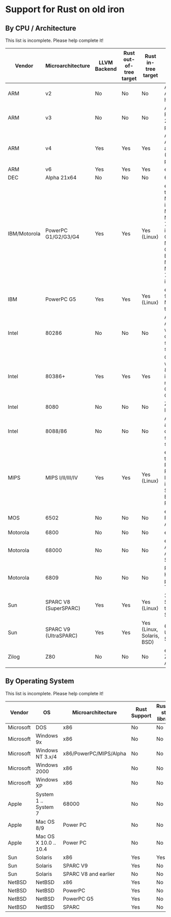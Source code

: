 # Support for Rust on old iron

## By CPU / Architecture

This list is incomplete. Please help complete it!

| Vendor   | Microarchitecture  | LLVM Backend | Rust out-of-tree target  | Rust in-tree target  | Comments/Issues   |
|----------|--------------------|--------------|--------------------------|----------------------|-------------------|
| ARM      | v2                 | No           | No                       | No                   | As used on Acorn Archimedes. Only has 26-bit pointers |
| ARM      | v3                 | No           | No                       | No                   | As used on Acorn RiscPC. Supports 26-bit and 32-bit pointers. |
| ARM      | v4                 | Yes          | Yes                      | Yes                  | As used on early ARM Linux boards and some consoles (e.g. ARM7). 32-bit pointers only. |
| ARM      | v6                 | Yes          | Yes                      | Yes                  | e.g. ARM9, ARM11 |
| DEC      | Alpha 21x64        | No           | No                       | No                   | 64-bit only |
| IBM/Motorola | PowerPC G1/G2/G3/G4| Yes          | Yes                      | Yes (Linux)          | e.g. IBM PPC601 in the IBM RS6000, Motorola MPC603e in the Apple Power Macintosh, Motorola PowerPC 750 in the Apple iBook G3, IBM Gekko in the Nintendo GameCube, IBM Broadway in the Nintendo Wii, Motorola PowerPC 7400 in the Apple iBook G4 |
| IBM      | PowerPC G5         | Yes          | Yes                      | Yes (Linux)          | e.g. IBM PowerPC 970 in the Apple Mac G5, IBM Cell in the PlayStation 3 |
| Intel    | 80286              | No           | No                       | No                   | As used on IBM PC AT. CPU compatible with 8086. Rust doesn't have segmented memory support |
| Intel    | 80386+             | Yes          | Yes                      | Yes                  | CPU compatible with 80286 and 8086. Need to get into protected mode. Phil Opperman's blog OS manages this. |
| Intel    | 8080               | No           | No                       | No                   | Zilog Z80 also runs Intel 8080 code |
| Intel    | 8088/86            | No           | No                       | No                   | As used on IBM PC and XT. Rust doesn't have segmented memory support |
| MIPS     | MIPS I/II/III/IV   | Yes          | Yes                      | Yes (Linux)          | e.g. MIPS R3000 in the Sony PlayStation, MIPS R4000 in the SGI Indy, NEC VR4300 in the Nintendo 64, Sony Emotion Engine in the Sony Playstation 2 |
| MOS      | 6502               | No           | No                       | No                   | e.g. Commodore PET/VIC-20/C64, Apple I/II |
| Motorola | 6800               | No           | No                       | No                   | e.g. MITS Altair 680 |
| Motorola | 68000              | No           | No                       | No                   | e.g. Commodore Amiga, Atari ST, Apple Macintosh, SEGA Genesis, etc |
| Motorola | 6809               | No           | No                       | No                   | Replaced the 6800. Has two stack pointers. e.g. Tandy TRS-80 |
| Sun      | SPARC V8 (SuperSPARC) | Yes       | Yes                      | Yes (Linux)          | 32-bit. e.g. Sun SuperSPARC II in the Sun SPARCstation 20 |
| Sun      | SPARC V9 (UltraSPARC) | Yes       | Yes                      | Yes (Linux, Solaris, BSD) | 64-bit. e.g. Sun UltraSPARC IIi in the Sun Ultra 10 |
| Zilog    | Z80                | No           | No                       | No                   | e.g. Sinclair ZX80/81/Spectrum, Amstrad CPC, MSX |

## By Operating System

This list is incomplete. Please help complete it!

| Vendor   | OS                 | Microarchitecture | Rust Support | Rustup std library  |
|----------|--------------------|-------------------|--------------|---------------------|
| Microsoft| DOS                | x86               | No           | No                  |
| Microsoft| Windows 9x         | x86               | No           | No                  |
| Microsoft| Windows NT 3.x/4   | x86/PowerPC/MIPS/Alpha | No      | No                  |
| Microsoft| Windows 2000       | x86               | No           | No                  |
| Microsoft| Windows XP         | x86               | No           | No                  |
| Apple    | System 1 .. System 7 | 68000           | No           | No                  |
| Apple    | Mac OS 8/9         | Power PC          | No           | No                  |
| Apple    | Mac OS X 10.0 .. 10.4 | Power PC       | No           | No                  |
| Sun      | Solaris            | x86               | Yes          | Yes                 |
| Sun      | Solaris            | SPARC V9          | Yes          | No                  |
| Sun      | Solaris            | SPARC V8 and earlier | No        | No                  |
| NetBSD   | NetBSD             | x86               | Yes          | No                  |
| NetBSD   | NetBSD             | PowerPC           | Yes          | No                  |
| NetBSD   | NetBSD             | PowerPC G5        | Yes          | No                  |
| NetBSD   | NetBSD             | SPARC             | Yes          | No                  |




